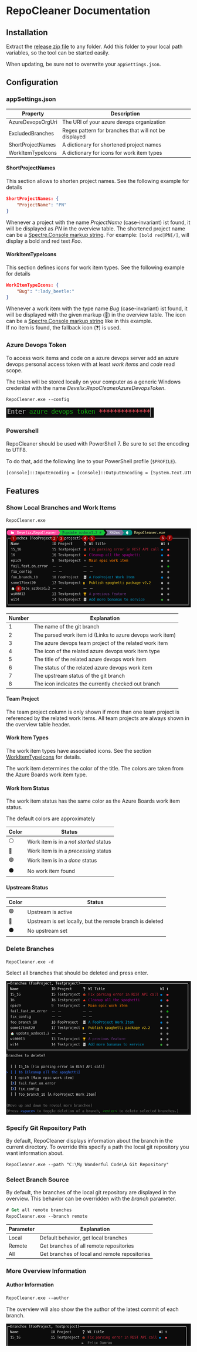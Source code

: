 # RepoCleaner Documentation

## Installation

Extract the [release zip file](https://github.com/FelixDamrau/Develix.RepoCleaner/releases) to any folder. Add this folder to your local path variables, so the tool can be started easily.

When updating, be sure not to overwrite your `appSettings.json`.

## Configuration

### appSettings.json

| Property          | Description                                           |
| ----------------- | ----------------------------------------------------- |
| AzureDevopsOrgUri | The URI of your azure devops organization             |
| ExcludedBranches  | Regex pattern for branches that will not be displayed |
| ShortProjectNames | A dictionary for shortened project names              |
| WorkItemTypeIcons | A dictionary for icons for work item types            |

#### ShortProjectNames

This section allows to shorten project names. See the following example for details

```json
ShortProjectNames: {
    "ProjectName": "PN"
}
```

Whenever a project with the name _ProjectName_ (case-invariant) ist found, it will be displayed as _PN_ in the overview table. The shortened project name can be a [Spectre.Console markup string](https://spectreconsole.net/markup). For example: `[bold red]PN[/]`, will display a bold and red text _Foo_.

#### WorkItemTypeIcons

This section defines icons for work item types. See the following example for details

```json
WorkItemTypeIcons: {
    "Bug": ":lady_beetle:"
}
```

Whenever a work item with the type name _Bug_ (case-invariant) ist found, it will be displayed with the given markup (🐞) in the overview table. The icon can be a [Spectre.Console markup string](https://spectreconsole.net/markup) like in this example.  
If no item is found, the fallback icon (❓) is used.

### Azure Devops Token

To access work items and code on a azure devops server add an azure devops personal access token with at least _work items_ and _code_ read scope.

The token will be stored locally on your computer as a generic Windows credential with the name _Develix:RepoCleanerAzureDevopsToken_.

```ps
RepoCleaner.exe --config
```

![Enter Azure Devops Token](docs-enter_token.png)

### Powershell

RepoCleaner should be used with PowerShell 7. Be sure to set the encoding to UTF8.

To do that, add the following line to your PowerShell profile (`$PROFILE`).

```ps
[console]::InputEncoding = [console]::OutputEncoding = [System.Text.UTF8Encoding]::new()
```

## Features

### Show Local Branches and Work Items

```ps
RepoCleaner.exe
```

![Example Overview](docs-overview.png)

| Number | Explanation                                               |
| ------ | --------------------------------------------------------- |
| 1      | The name of the git branch                                |
| 2      | The parsed work item id (Links to azure devops work item) |
| 3      | The azure devops team project of the related work item    |
| 4      | The icon of the related azure devops work item type       |
| 5      | The title of the related azure devops work item           |
| 6      | The status of the related azure devops work item          |
| 7      | The upstream status of the git branch                     |
| 8      | The icon indicates the currently checked out branch       |

#### Team Project

The team project column is only shown if more than one team project is referenced by the related work items. All team projects are always shown in the overview table header.

#### Work Item Types

The work item types have associated icons. See the section [WorkItemTypeIcons](#workitemtypeicons) for details.

The work item determines the color of the title. The colors are taken from the Azure Boards work item type.

#### Work Item Status

The work item status has the same color as the Azure Boards work item status.

The default colors are approximately

| Color | Status                                 |
| ----- | -------------------------------------- |
| ⚪    | Work item is in a _not started_ status |
| 🔵    | Work item is in a _precessing_ status  |
| 🟢    | Work item is in a _done_ status        |
| ⚫    | No work item found                     |

#### Upstream Status

| Color | Status                                                    |
| ----- | --------------------------------------------------------- |
| 🟢    | Upstream is active                                        |
| 🔴    | Upstream is set locally, but the remote branch is deleted |
| ⚫    | No upstream set                                           |

### Delete Branches

```ps
RepoCleaner.exe -d
```

Select all branches that should be deleted and press enter.

![Example Delete](docs-delete.png)

### Specify Git Repository Path

By default, RepoCleaner displays information about the branch in the current directory. To override this specify a path the local git repository you want information about.

```ps
RepoCleaner.exe --path "C:\My Wonderful Code\A Git Repository"
```

### Select Branch Source

By default, the branches of the local git repository are displayed in the overview. This behavior can be overridden with the _branch_ parameter.

```ps
# Get all remote branches
RepoCleaner.exe --branch remote
```

| Parameter | Explanation                                   |
| --------- | --------------------------------------------- |
| Local     | Default behavior, get local branches          |
| Remote    | Get branches of all remote repositories       |
| All       | Get branches of local and remote repositories |

### More Overview Information

#### Author Information

```ps
RepoCleaner.exe --author
```

The overview will also show the the author of the latest commit of each branch.

![Example Author Overview](docs-author.png)
